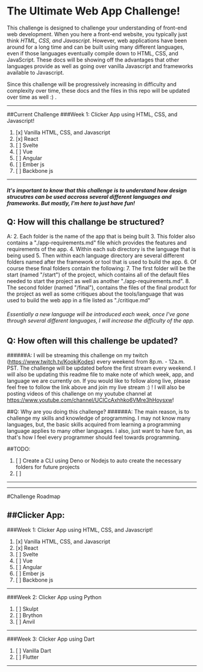 # The Ultimate Web App Challenge!
This challenge is designed to challenge your understanding of front-end web development. When you here a front-end website, you typically just think *HTML, CSS, and Javascript*. However, web applications have been around for a long time and can be built using many different languages, even if those languages eventually compile down to HTML, CSS, and JavaScript. These docs will be showing off the advantages that other languages provide as well as going over vanilla Javascript and frameworks available to Javascript.

Since this challenge will be progressively increasing in difficulty and complexity over time, these docs and the files in this repo will be updated over time as well :) .

-----------------------------
##Current Challenge
###Week 1: Clicker App using HTML, CSS, and Javascript!
1. [x] Vanilla HTML, CSS, and Javascript
2. [x] React
3. [ ] Svelte
4. [ ] Vue
5. [ ] Angular
6. [ ] Ember js
7. [ ] Backbone js
---------------------------

##### It's important to know that this challenge is to understand how design strucutres can be used accross several different languages and frameworks. But mostly, I'm here to just have fun!

## Q: How will this challange be structured?
A:
2. Each folder is the name of the app that is being built
3. This folder also contains a "./app-requirements.md" file which provides the features and requirements of the app.
4. Within each sub directory is the language that is being used
5. Then within each language directory are several different folders named after the framework or tool that is used to build the app.
6. Of course these final folders contain the following:
7. The first folder will be the start (named "/start") of the project, which contains all of the default files needed to start the project as well as another "./app-requirements.md".
8. The second folder (named "/final"), contains the files of the final product for the project as well as some critiques about the tools/language that was used to build the web app in a file listed as "./critique.md"

###### Essentially a new language will be introduced each week, once I've gone through several different languages, I will increase the difficulty of the app.

## Q: How often will this challenge be updated? 
######A: I will be streaming this challenge on my twitch (https://www.twitch.tv/KookiKodes) every weekend from 8p.m. - 12a.m. PST. The challenge will be updated before the first stream every weekend. I will also be updating this readme file to make note of which week, app, and language we are currently on. If you would like to follow along live, please feel free to follow the link above and join my live stream :) ! I will also be posting videos of this challenge on my youtube channel at https://www.youtube.com/channel/UClCcAxhhko6VMre3hHoysxw!

##Q: Why are you doing this challenge?
######A: The main reason, is to challenge my skills and knowledge of programming. I may not know many languages, but, the basic skills acquired from learning a programming language applies to many other languages. I also, just want to have fun, as that's how I feel every programmer should feel towards programming.

##TODO:
1. [ ] Create a CLI using Deno or Nodejs to auto create the necessary folders for future projects
2. [ ] 

---
---
#Challenge Roadmap


##Clicker App:
---
###Week 1: Clicker App using HTML, CSS, and Javascript!
1. [x] Vanilla HTML, CSS, and Javascript
2. [x] React
3. [ ] Svelte
4. [ ] Vue
5. [ ] Angular
6. [ ] Ember js
7. [ ] Backbone js
---
###Week 2: Clicker App using Python
1. [ ]  Skulpt
2. [ ]  Brython
3. [ ]  Anvil
---
###Week 3: Clicker App using Dart
1. [ ] Vanilla Dart
2. [ ] Flutter
---

